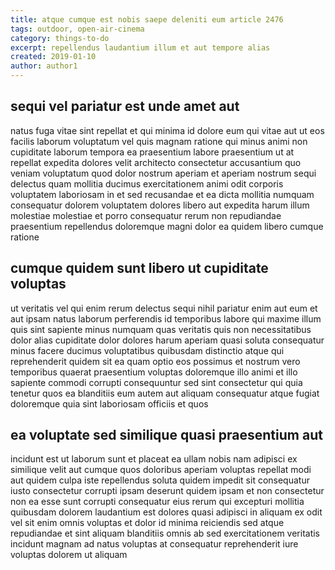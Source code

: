 ```yaml
---
title: atque cumque est nobis saepe deleniti eum article 2476
tags: outdoor, open-air-cinema
category: things-to-do
excerpt: repellendus laudantium illum et aut tempore alias
created: 2019-01-10
author: author1
---
```


## sequi vel pariatur est unde amet aut

natus fuga vitae sint repellat et qui minima id dolore eum qui vitae aut ut eos facilis laborum voluptatum vel quis magnam ratione qui minus animi non cupiditate laborum tempora ea praesentium labore praesentium ut at repellat expedita dolores velit architecto consectetur accusantium quo veniam voluptatum quod dolor nostrum aperiam et aperiam nostrum sequi delectus quam mollitia ducimus exercitationem animi odit corporis voluptatem laboriosam in et sed recusandae et ea dicta mollitia numquam consequatur dolorem voluptatem dolores libero aut expedita harum illum molestiae molestiae et porro consequatur rerum non repudiandae praesentium repellendus doloremque magni dolor ea quidem libero cumque ratione

## cumque quidem sunt libero ut cupiditate voluptas

ut veritatis vel qui enim rerum delectus sequi nihil pariatur enim aut eum et aut ipsam natus laborum perferendis id temporibus labore qui maxime illum quis sint sapiente minus numquam quas veritatis quis non necessitatibus dolor alias cupiditate dolor dolores harum aperiam quasi soluta consequatur minus facere ducimus voluptatibus quibusdam distinctio atque qui reprehenderit quidem sit ea quam optio eos possimus et nostrum vero temporibus quaerat praesentium voluptas doloremque illo animi et illo sapiente commodi corrupti consequuntur sed sint consectetur qui quia tenetur quos ea blanditiis eum autem aut aliquam consequatur atque fugiat doloremque quia sint laboriosam officiis et quos

## ea voluptate sed similique quasi praesentium aut

incidunt est ut laborum sunt et placeat ea ullam nobis nam adipisci ex similique velit aut cumque quos doloribus aperiam voluptas repellat modi aut quidem culpa iste repellendus soluta quidem impedit sit consequatur iusto consectetur corrupti ipsam deserunt quidem ipsam et non consectetur non ea esse sunt corrupti consequatur eius rerum qui excepturi mollitia quibusdam dolorem laudantium est dolores quasi adipisci in aliquam ex odit vel sit enim omnis voluptas et dolor id minima reiciendis sed atque repudiandae et sint aliquam blanditiis omnis ab sed exercitationem veritatis incidunt magnam ad natus voluptas at consequatur reprehenderit iure voluptas dolorem ut aliquam
